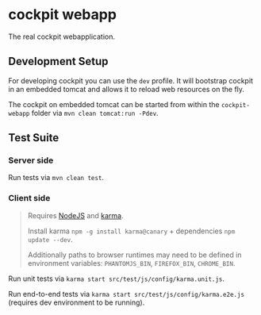 cockpit webapp
==============

The real cockpit webapplication.

Development Setup
-----------------

For developing cockpit you can use the `dev` profile.
It will bootstrap cockpit in an embedded tomcat and allows it to reload web resources on the fly.

The cockpit on embedded tomcat can be started from within the `cockpit-webapp` folder via `mvn clean tomcat:run -Pdev`.


Test Suite
----------

### Server side

Run tests via `mvn clean test`.


### Client side

> Requires [NodeJS](http://nodejs.org/) and [karma](http://karma-runner.github.com).
>
> Install karma `npm -g install karma@canary` + dependencies `npm update --dev`.
>
> Additionally paths to browser runtimes may need to be defined in environment variables:
> <code>PHANTOMJS_BIN</code>, <code>FIREFOX_BIN</code>, <code>CHROME_BIN</code>.

Run unit tests via `karma start src/test/js/config/karma.unit.js`.

Run end-to-end tests via `karma start src/test/js/config/karma.e2e.js` (requires dev environment to be running).
